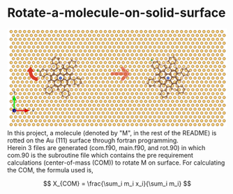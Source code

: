 # Rotate-a-molecule-on-solid-surface
![image alt](https://github.com/atomicadi/Rotate-a-molecule-on-solid-surface_in-Fortran/blob/d832478bfa757631839e903692e115ac0dd57e12/rot_represent.png)
In this project, a molecule (denoted by "M", in the rest of the README) is rotted on the Au (111) surface through fortran programming.\
Herein 3 files are generated (com.f90, main.f90, and rot.90) in which com.90 is the subroutine file which contains the pre requirement calculations (center-of-mass (COM)) to rotate M on surface. For calculating the COM, the formula used is,
<p align="center">


$$
X_{COM} = \frac{\sum_i m_i x_i}{\sum_i m_i}
$$


</p>
